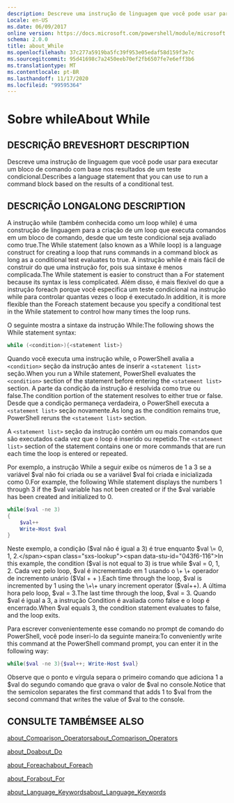 ```yaml
---
description: Descreve uma instrução de linguagem que você pode usar para executar um bloco de comando com base nos resultados de um teste condicional.
Locale: en-US
ms.date: 06/09/2017
online version: https://docs.microsoft.com/powershell/module/microsoft.powershell.core/about/about_while?view=powershell-7.2&WT.mc_id=ps-gethelp
schema: 2.0.0
title: about_While
ms.openlocfilehash: 37c277a5919ba5fc39f953e05edaf58d159f3e7c
ms.sourcegitcommit: 95d41698c7a2450eeb70ef2fb6507fe7e6eff3b6
ms.translationtype: MT
ms.contentlocale: pt-BR
ms.lasthandoff: 11/17/2020
ms.locfileid: "99595364"
---
```

# <a name="about-while"></a><span data-ttu-id="043f6-103">Sobre while</span><span class="sxs-lookup"><span data-stu-id="043f6-103">About While</span></span>

## <a name="short-description"></a><span data-ttu-id="043f6-104">DESCRIÇÃO BREVE</span><span class="sxs-lookup"><span data-stu-id="043f6-104">SHORT DESCRIPTION</span></span>
<span data-ttu-id="043f6-105">Descreve uma instrução de linguagem que você pode usar para executar um bloco de comando com base nos resultados de um teste condicional.</span><span class="sxs-lookup"><span data-stu-id="043f6-105">Describes a language statement that you can use to run a command block based on the results of a conditional test.</span></span>

## <a name="long-description"></a><span data-ttu-id="043f6-106">DESCRIÇÃO LONGA</span><span class="sxs-lookup"><span data-stu-id="043f6-106">LONG DESCRIPTION</span></span>

<span data-ttu-id="043f6-107">A instrução while (também conhecida como um loop while) é uma construção de linguagem para a criação de um loop que executa comandos em um bloco de comando, desde que um teste condicional seja avaliado como true.</span><span class="sxs-lookup"><span data-stu-id="043f6-107">The While statement (also known as a While loop) is a language construct for creating a loop that runs commands in a command block as long as a conditional test evaluates to true.</span></span> <span data-ttu-id="043f6-108">A instrução while é mais fácil de construir do que uma instrução for, pois sua sintaxe é menos complicada.</span><span class="sxs-lookup"><span data-stu-id="043f6-108">The While statement is easier to construct than a For statement because its syntax is less complicated.</span></span> <span data-ttu-id="043f6-109">Além disso, é mais flexível do que a instrução foreach porque você especifica um teste condicional na instrução while para controlar quantas vezes o loop é executado.</span><span class="sxs-lookup"><span data-stu-id="043f6-109">In addition, it is more flexible than the Foreach statement because you specify a conditional test in the While statement to control how many times the loop runs.</span></span>

<span data-ttu-id="043f6-110">O seguinte mostra a sintaxe da instrução While:</span><span class="sxs-lookup"><span data-stu-id="043f6-110">The following shows the While statement syntax:</span></span>

```powershell
while (<condition>){<statement list>}
```

<span data-ttu-id="043f6-111">Quando você executa uma instrução while, o PowerShell avalia a `<condition>` seção da instrução antes de inserir a `<statement list>` seção.</span><span class="sxs-lookup"><span data-stu-id="043f6-111">When you run a While statement, PowerShell evaluates the `<condition>` section of the statement before entering the `<statement list>` section.</span></span> <span data-ttu-id="043f6-112">A parte da condição da instrução é resolvida como true ou false.</span><span class="sxs-lookup"><span data-stu-id="043f6-112">The condition portion of the statement resolves to either true or false.</span></span> <span data-ttu-id="043f6-113">Desde que a condição permaneça verdadeira, o PowerShell executa a `<statement list>` seção novamente.</span><span class="sxs-lookup"><span data-stu-id="043f6-113">As long as the condition remains true, PowerShell reruns the `<statement list>` section.</span></span>

<span data-ttu-id="043f6-114">A `<statement list>` seção da instrução contém um ou mais comandos que são executados cada vez que o loop é inserido ou repetido.</span><span class="sxs-lookup"><span data-stu-id="043f6-114">The `<statement list>` section of the statement contains one or more commands that are run each time the loop is entered or repeated.</span></span>

<span data-ttu-id="043f6-115">Por exemplo, a instrução While a seguir exibe os números de 1 a 3 se a variável $val não foi criada ou se a variável $val foi criada e inicializada como 0.</span><span class="sxs-lookup"><span data-stu-id="043f6-115">For example, the following While statement displays the numbers 1 through 3 if the $val variable has not been created or if the $val variable has been created and initialized to 0.</span></span>

```powershell
while($val -ne 3)
{
    $val++
    Write-Host $val
}
```

<span data-ttu-id="043f6-116">Neste exemplo, a condição ($val não é igual a 3) é true enquanto $val \= 0, 1, 2.</span><span class="sxs-lookup"><span data-stu-id="043f6-116">In this example, the condition ($val is not equal to 3) is true while $val \= 0, 1, 2.</span></span> <span data-ttu-id="043f6-117">Cada vez pelo loop, $val é incrementado em 1 usando o \+ \+ operador de incremento unário ($Val \+ \+ ).</span><span class="sxs-lookup"><span data-stu-id="043f6-117">Each time through the loop, $val is incremented by 1 using the \+\+ unary increment operator ($val\+\+).</span></span> <span data-ttu-id="043f6-118">A última hora pelo loop, $val \= 3.</span><span class="sxs-lookup"><span data-stu-id="043f6-118">The last time through the loop, $val \= 3.</span></span> <span data-ttu-id="043f6-119">Quando $val é igual a 3, a instrução Condition é avaliada como false e o loop é encerrado.</span><span class="sxs-lookup"><span data-stu-id="043f6-119">When $val equals 3, the condition statement evaluates to false, and the loop exits.</span></span>

<span data-ttu-id="043f6-120">Para escrever convenientemente esse comando no prompt de comando do PowerShell, você pode inseri-lo da seguinte maneira:</span><span class="sxs-lookup"><span data-stu-id="043f6-120">To conveniently write this command at the PowerShell command prompt, you can enter it in the following way:</span></span>

```powershell
while($val -ne 3){$val++; Write-Host $val}
```

<span data-ttu-id="043f6-121">Observe que o ponto e vírgula separa o primeiro comando que adiciona 1 a $val do segundo comando que grava o valor de $val no console.</span><span class="sxs-lookup"><span data-stu-id="043f6-121">Notice that the semicolon separates the first command that adds 1 to $val from the second command that writes the value of $val to the console.</span></span>

## <a name="see-also"></a><span data-ttu-id="043f6-122">CONSULTE TAMBÉM</span><span class="sxs-lookup"><span data-stu-id="043f6-122">SEE ALSO</span></span>

[<span data-ttu-id="043f6-123">about_Comparison_Operators</span><span class="sxs-lookup"><span data-stu-id="043f6-123">about_Comparison_Operators</span></span>](about_Comparison_Operators.md)

[<span data-ttu-id="043f6-124">about_Do</span><span class="sxs-lookup"><span data-stu-id="043f6-124">about_Do</span></span>](about_Do.md)

[<span data-ttu-id="043f6-125">about_Foreach</span><span class="sxs-lookup"><span data-stu-id="043f6-125">about_Foreach</span></span>](about_Foreach.md)

[<span data-ttu-id="043f6-126">about_For</span><span class="sxs-lookup"><span data-stu-id="043f6-126">about_For</span></span>](about_For.md)

[<span data-ttu-id="043f6-127">about_Language_Keywords</span><span class="sxs-lookup"><span data-stu-id="043f6-127">about_Language_Keywords</span></span>](about_Language_Keywords.md)

